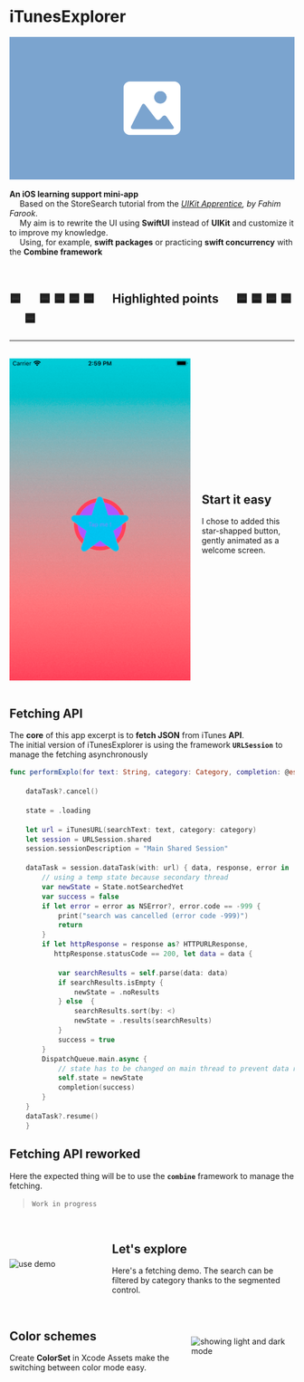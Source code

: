 # iTunesExplorer

![iTunesExplorer AppIcon](/ressources/placeholder-1000x500.png)

**An iOS learning support mini-app**  
&emsp; Based on the StoreSearch tutorial from the *[UIKit Apprentice](https://www.kodeco.com/books/uikit-apprentice/v10.0), by Fahim Farook*.  
&emsp; My aim is to rewrite the UI using **SwiftUI** instead of **UIKit** and customize it to improve my knowledge.  
&emsp; Using, for example, **swift packages**  or practicing **swift concurrency** with the **Combine framework** 

<br/>

 ## **🟦 &emsp; 🟦 🟦 🟦 🟦  &emsp; Highlighted points &emsp; 🟦 🟦 🟦 🟦 &emsp; 🟦** 

---

<br/>

<div style="display: flex; align-items: center;">
    <img src="./ressources/startAppicon.gif" alt="start screen" style="width: 320px;">
    <div style="margin-left: 20px;">
        <h2><b>Start it easy</b></h2>
        <p> I chose to added this star-shapped button, gently animated as a welcome screen.
        </p>
    </div>
</div>

<br/>

## **Fetching API**

The **core** of this app excerpt is to **fetch JSON** from iTunes **API**.  
The initial version of iTunesExplorer is using the framework **`URLSession`** to manage the fetching asynchronously

```swift
func performExplo(for text: String, category: Category, completion: @escaping ExploComplete) {

    dataTask?.cancel()

    state = .loading

    let url = iTunesURL(searchText: text, category: category)
    let session = URLSession.shared
    session.sessionDescription = "Main Shared Session"

    dataTask = session.dataTask(with: url) { data, response, error in
    	// using a temp state because secondary thread
        var newState = State.notSearchedYet
    	var success = false
    	if let error = error as NSError?, error.code == -999 {
    		print("search was cancelled (error code -999)")
    		return
    	}
    	if let httpResponse = response as? HTTPURLResponse,
    	   httpResponse.statusCode == 200, let data = data {
        
    		var searchResults = self.parse(data: data)
    		if searchResults.isEmpty {
    			newState = .noResults
    		} else  {
    			searchResults.sort(by: <)
    			newState = .results(searchResults)
    		}
    		success = true
    	}
    	DispatchQueue.main.async {
            // state has to be changed on main thread to prevent data races
    		self.state = newState
    		completion(success)
    	}
    }
    dataTask?.resume()
	}
```

## **Fetching API reworked**

Here the expected thing will be to use the **`combine`** framework to manage the fetching.  
> `Work in progress`

<br/>

<div style="display: flex; align-items: center;">
    <img src="./ressources/exploDemo.gif" alt="use demo" style="width: 320px;">
    <div style="margin-left: 20px;">
        <h2><b>Let's explore</b></h2>
        <p> Here's a fetching demo. The search can be filtered by category thanks to the segmented control.
        </p>
    </div>
</div>

<br/>

<div style="display: flex; align-items: center;">
    <div style="margin-right: 20px;">
        <h2><b>Color schemes</b></h2>
        <p> Create <b>ColorSet</b> in Xcode Assets make the switching between color mode easy.
        </p>
    </div>
    <img src="./ressources/appIcon%2BcolorScheme.gif" alt="showing light and dark mode" style="width: 320px;">
</div>

